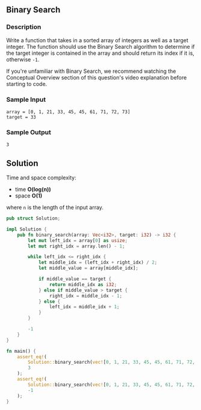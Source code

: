## Binary Search

### Description

Write a function that takes in a sorted array of integers as well as a target integer. The function should use the Binary Search algorithm to determine if the target integer is contained in the array and should return its index if it is, otherwise `-1`.

If you're unfamiliar with Binary Search, we recommend watching the Conceptual Overview section of this question's video explanation before starting to code.

### Sample Input

```
array = [0, 1, 21, 33, 45, 45, 61, 71, 72, 73]
target = 33
```

### Sample Output

```
3
```

## Solution

Time and space complexity:

- time **O(log(n))**
- space **O(1)**

where `n` is the length of the input array.

```rust
pub struct Solution;

impl Solution {
    pub fn binary_search(array: Vec<i32>, target: i32) -> i32 {
        let mut left_idx = array[0] as usize;
        let mut right_idx = array.len() - 1;

        while left_idx <= right_idx {
            let middle_idx = (left_idx + right_idx) / 2;
            let middle_value = array[middle_idx];

            if middle_value == target {
                return middle_idx as i32;
            } else if middle_value > target {
                right_idx = middle_idx - 1;
            } else {
                left_idx = middle_idx + 1;
            }
        }

        -1
    }
}

fn main() {
    assert_eq!(
        Solution::binary_search(vec![0, 1, 21, 33, 45, 45, 61, 71, 72, 73], 33),
        3
    );
    assert_eq!(
        Solution::binary_search(vec![0, 1, 21, 33, 45, 45, 61, 71, 72, 73, 355], 354),
        -1
    );
}
```
